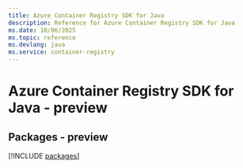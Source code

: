 ```yaml
---
title: Azure Container Registry SDK for Java
description: Reference for Azure Container Registry SDK for Java
ms.date: 10/06/2025
ms.topic: reference
ms.devlang: java
ms.service: container-registry
---
```

# Azure Container Registry SDK for Java - preview
## Packages - preview
[!INCLUDE [packages](container-registry-index.md)]